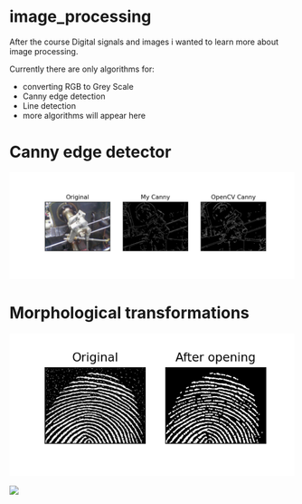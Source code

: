 # image_processing
After the course Digital signals and images i wanted to learn more about image processing.

Currently there are only algorithms for:
* converting RGB to Grey Scale
* Canny edge detection
* Line detection
* more algorithms will appear here


# Canny edge detector

![](readme_samples/ValvesFig.png)

# Morphological transformations

![](readme_samples\FingersFig.png)

![](C:\Users\Damian\Desktop\SideProjects\image_processing\readme_samples\HorseFig.png)